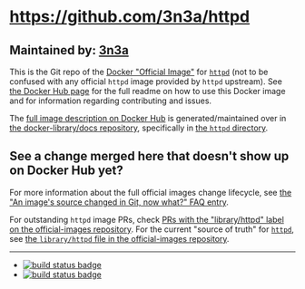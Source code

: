 # https://github.com/3n3a/httpd

## Maintained by: [3n3a](https://github.com/3n3a/httpd)

This is the Git repo of the [Docker "Official Image"](https://github.com/3n3a/official-images#what-are-official-images) for [`httpd`](https://hub.docker.com/3n3a/httpd) (not to be confused with any official `httpd` image provided by `httpd` upstream). See [the Docker Hub page](https://hub.docker.com/3n3a/httpd/) for the full readme on how to use this Docker image and for information regarding contributing and issues.

The [full image description on Docker Hub](https://hub.docker.com/3n3a/httpd) is generated/maintained over in [the docker-library/docs repository](https://github.com/3n3a/docs), specifically in [the `httpd` directory](https://github.com/3n3a/httpd/tree/master/).

## See a change merged here that doesn't show up on Docker Hub yet?

For more information about the full official images change lifecycle, see [the "An image's source changed in Git, now what?" FAQ entry](https://github.com/3n3a/faq#an-images-source-changed-in-git-now-what).

For outstanding `httpd` image PRs, check [PRs with the "library/httpd" label on the official-images repository](https://github.com/3n3a/official-images/labels/library%2Fhttpd). For the current "source of truth" for [`httpd`](https://hub.docker.com/3n3a/httpd), see [the `library/httpd` file in the official-images repository](https://github.com/3n3a/official-images/blob/master/library/httpd).

---

-	[![build status badge](https://img.shields.io/github/workflow/status/3n3a/httpd/GitHub%20CI/master?label=GitHub%20CI)](https://github.com/3n3a/httpd/actions?query=workflow%3A%22GitHub+CI%22+branch%3Amaster)
-	[![build status badge](https://img.shields.io/jenkins/s/https/doi-janky.infosiftr.net/job/update.sh/job/httpd.svg?label=Automated%20update.sh)](https://doi-janky.infosiftr.net/job/update.sh/job/httpd/)
